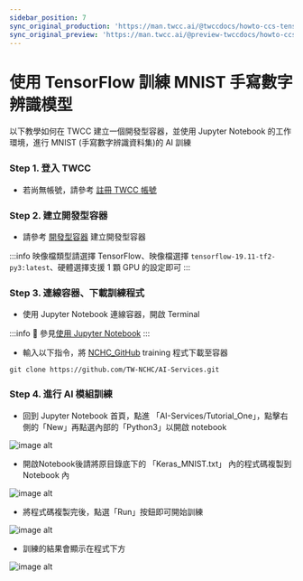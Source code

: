 ```yaml
---
sidebar_position: 7
sync_original_production: 'https://man.twcc.ai/@twccdocs/howto-ccs-tensorflow-mnist-trainign-zh' 
sync_original_preview: 'https://man.twcc.ai/@preview-twccdocs/howto-ccs-tensorflow-mnist-trainign-zh' 
---
```


# 使用 TensorFlow 訓練 MNIST 手寫數字辨識模型


以下教學如何在 TWCC 建立一個開發型容器，並使用 Jupyter Notebook 的工作環境，進行 MNIST (手寫數字辨識資料集)的 AI 訓練

### Step 1. 登入 TWCC

- 若尚無帳號，請參考 [註冊 TWCC 帳號](../../member/user-guides/member-key-quota/sign-up-for-twcc.md)

### Step 2. 建立開發型容器

- 請參考 [開發型容器](../user-guides/create-connect/create-container.md) 建立開發型容器

:::info
映像檔類型請選擇 TensorFlow、映像檔選擇 `tensorflow-19.11-tf2-py3:latest`、硬體選擇支援 1 顆 GPU 的設定即可
:::

### Step 3. 連線容器、下載訓練程式

- 使用 Jupyter Notebook 連線容器，開啟 Terminal

:::info
:book: 參見[使用 Jupyter Notebook](../user-guides/create-connect/connect-container.md#jupyter-notebook)
:::

- 輸入以下指令，將 [NCHC_GitHub](https://github.com/TW-NCHC/AI-Services/tree/V3Training) training 程式下載至容器

```bash=
git clone https://github.com/TW-NCHC/AI-Services.git
```

### Step 4. 進行 AI 模組訓練

- 回到 Jupyter Notebook 首頁，點進 「AI-Services/Tutorial_One」，點擊右側的「New」再點選內部的「Python3」以開啟 notebook


![image alt](https://cos.twcc.ai/SYS-MANUAL/uploads/upload_c6cc097cc5179a55edad53593acfd65a.png)


- 開啟Notebook後請將原目錄底下的 「Keras_MNIST.txt」 內的程式碼複製到 Notebook 內


![image alt](https://cos.twcc.ai/SYS-MANUAL/uploads/upload_e93523d5051f5d2e314a59c466e77846.png)


- 將程式碼複製完後，點選「Run」按鈕即可開始訓練


![image alt](https://cos.twcc.ai/SYS-MANUAL/uploads/upload_0c485e0eddf052f8ebbb2654f0ac81f3.png)


- 訓練的結果會顯示在程式下方


![image alt](https://cos.twcc.ai/SYS-MANUAL/uploads/upload_e75db6ac0a38f206b58096367ec24e5f.png)

